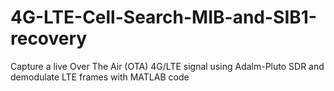 # 4G-LTE-Cell-Search-MIB-and-SIB1-recovery
Capture a live Over The Air (OTA) 4G/LTE signal using Adalm-Pluto SDR and demodulate LTE frames with MATLAB code

